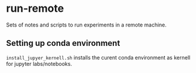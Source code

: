 # run-remote
Sets of notes and scripts to run experiments in a remote machine.

## Setting up conda environment
`install_jupyer_kernell.sh` installs the curent conda environment as kernell for jupyter labs/notebooks.

